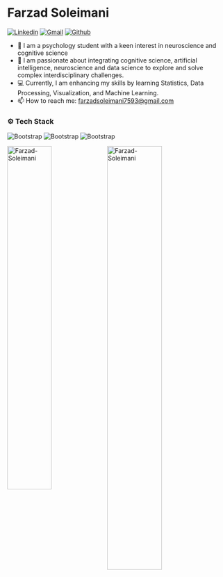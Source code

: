 # Farzad Soleimani

[![Linkedin](https://img.shields.io/badge/-LinkedIn-blue?style=flat&logo=Linkedin&logoColor=white)](www.linkedin.com/in/farzadsoleimani7593/)
[![Gmail](https://img.shields.io/badge/-Gmail-c14438?style=flat&logo=Gmail&logoColor=white)](mailto:farzadsoleimani7593@gmail.com)
[![Github](https://img.shields.io/github/followers/hejazizo?label=Follow&style=social)](https://github.com/Farzad-Soleimani)

- 🔭 I am a psychology student with a keen interest in neuroscience and cognitive science
- 🌱 I am passionate about integrating cognitive science, artificial intelligence, neuroscience and data science to explore and solve complex interdisciplinary challenges.
- 💻 Currently, I am enhancing my skills by learning Statistics, Data Processing, Visualization, and Machine Learning.
- 📫 How to reach me: farzadsoleimani7593@gmail.com


### ⚙️ Tech Stack

![Bootstrap](https://img.shields.io/badge/-Python-05122A?style=flat-square&logo=Python&color=353535) ![Bootstrap](https://img.shields.io/badge/-Matplotlib-05122A?style=flat-square&logo=Matplotlib&color=353535) ![Bootstrap](https://img.shields.io/badge/-Visual%20Studio%20Code-05122A?style=flat-square&logo=Visual-Studio-Code&color=353535)

<div>
  <img width="45%" align="left" src="https://github-readme-stats.vercel.app/api/top-langs?username=Farzad-Soleimani&show_icons=true&locale=en&layout=compact" alt="Farzad-Soleimani" />
  <img width="50%"  src="https://github-readme-streak-stats.herokuapp.com/?user=hejazizo&" alt="Farzad-Soleimani" />
</div>
